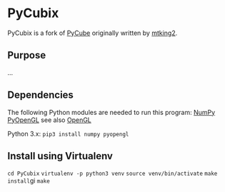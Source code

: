 # PyCubix

PyCubix is a fork of [PyCube](https://github.com/mtking2/PyCube) originally written by [mtking2](https://github.com/mtking2).

## Purpose
...

## Dependencies

The following Python modules are needed to run this program:
[NumPy](http://www.numpy.org/)
[PyOpenGL](pyopengl.sourceforge.net/) see also [OpenGL](https://www.opengl.org/)

Python 3.x:
`pip3 install numpy pyopengl`

## Install using Virtualenv

`cd PyCubix`
`virtualenv -p python3 venv`
`source venv/bin/activate`
`make install`gi
`make`
